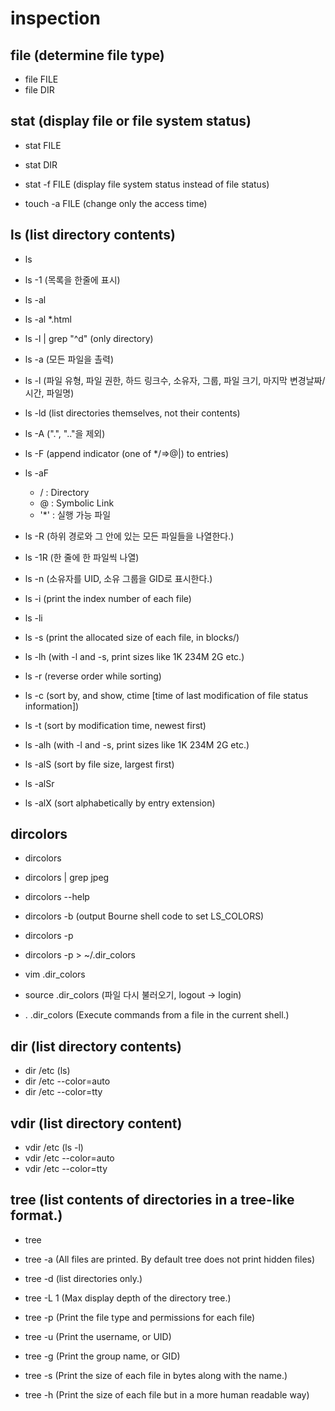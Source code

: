 # inspection

## file (determine file type)

- file FILE
- file DIR

## stat (display file or file system status)

- stat FILE
- stat DIR

- stat -f FILE (display file system status instead of file status)

- touch -a FILE (change only the access time)

## ls (list directory contents)

- ls
- ls -1 (목록을 한줄에 표시)
- ls -al
- ls -al *.html
- ls -l | grep "^d" (only directory)

- ls -a (모든 파일을 촐력)
- ls -l (파일 유형, 파일 권한, 하드 링크수, 소유자, 그룹, 파일 크기, 마지막 변경날짜/시간, 파일명)

- ls -ld (list directories themselves, not their contents)
- ls -A (".", ".."을 제외)

- ls -F (append indicator (one of */=>@|) to entries)
- ls -aF
  - / : Directory
  - @ : Symbolic Link
  - '*' : 실행 가능 파일

- ls -R (하위 경로와 그 안에 있는 모든 파일들을 나열한다.)
- ls -1R (한 줄에 한 파일씩 나열)

- ls -n (소유자를 UID, 소유 그룹을 GID로 표시한다.)

- ls -i (print the index number of each file)
- ls -li

- ls -s (print the allocated size of each file, in blocks/)
- ls -lh (with -l and -s, print sizes like 1K 234M 2G etc.)

- ls -r (reverse order while sorting)
- ls -c (sort by, and show, ctime [time of last modification of file status information])
- ls -t (sort by modification time, newest first)

- ls -alh (with -l and -s, print sizes like 1K 234M 2G etc.)
- ls -alS (sort by file size, largest first)
- ls -alSr
- ls -alX (sort alphabetically by entry extension)

## dircolors

- dircolors
- dircolors | grep jpeg

- dircolors --help
- dircolors -b (output Bourne shell code to set LS_COLORS)
- dircolors -p
- dircolors -p > ~/.dir_colors
- vim .dir_colors

- source .dir_colors (파일 다시 불러오기, logout -> login)
- . .dir_colors (Execute commands from a file in the current shell.)

## dir (list directory contents)

- dir /etc (ls)
- dir /etc --color=auto
- dir /etc --color=tty

## vdir (list directory content)

- vdir /etc (ls -l)
- vdir /etc --color=auto
- vdir /etc --color=tty

## tree (list contents of directories in a tree-like format.)

- tree
- tree -a (All files are printed. By default tree does not print hidden files)
- tree -d (list directories only.)
- tree -L 1 (Max display depth of the directory tree.)

- tree -p (Print the file type and permissions for each file)
- tree -u (Print the username, or UID)
- tree -g (Print the group name, or GID)
- tree -s (Print the size of each file in bytes along with the name.)
- tree -h (Print the size of each file but in a more human readable way)
